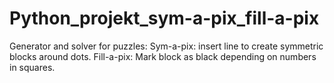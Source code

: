 # Python_projekt_sym-a-pix_fill-a-pix
Generator and solver for puzzles:
Sym-a-pix: insert line to create symmetric blocks around dots.
Fill-a-pix: Mark block as black depending on numbers in squares.